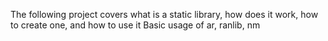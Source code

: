 The following project covers what is a static library, how does it work,
how to create one, and how to use it
Basic usage of ar, ranlib, nm